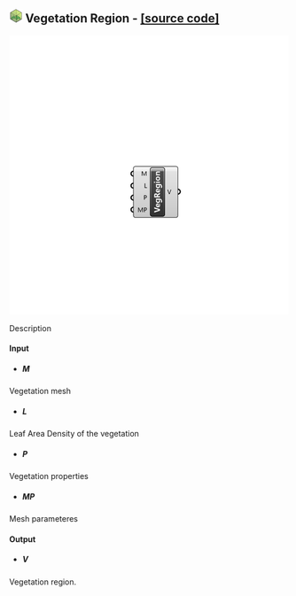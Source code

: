 ## ![](../../images/icons/Vegetation_Region.png) Vegetation Region - [[source code]](https://github.com/Eddy3D-Dev/Eddy3D/tree/dev/Vegetation%20Region.cs)

![](../../images/components/Vegetation_Region.png)

Description

#### Input
* ##### M 
Vegetation mesh
* ##### L 
Leaf Area Density of the vegetation
* ##### P 
Vegetation properties
* ##### MP 
Mesh parameteres

#### Output
* ##### V
Vegetation region.